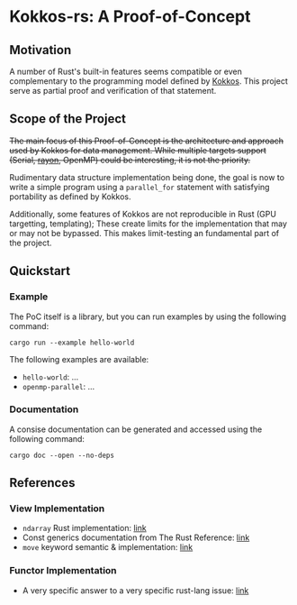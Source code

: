 # Kokkos-rs: A Proof-of-Concept

## Motivation

A number of Rust's built-in features seems compatible or even complementary to 
the programming model defined by [Kokkos][1]. This project serve as partial 
proof and verification of that statement.


## Scope of the Project

~~The main focus of this Proof-of-Concept is the architecture and approach used by
Kokkos for data management. While multiple targets support (Serial, [rayon][2], OpenMP)
could be interesting, it is not the priority.~~

Rudimentary data structure implementation being done, the goal is now to write a simple
program using a `parallel_for` statement with satisfying portability as defined by Kokkos.

Additionally, some features of Kokkos are not reproducible in Rust (GPU targetting, 
templating); These create limits for the implementation that may or may not be bypassed.
This makes limit-testing an fundamental part of the project.


## Quickstart

### Example

The PoC itself is a library, but you can run examples by using the following command: 

```
cargo run --example hello-world
```

The following examples are available: 

- `hello-world`: ...
- `openmp-parallel`: ...


### Documentation

A consise documentation can be generated and accessed using the following command: 

```
cargo doc --open --no-deps
```

## References

### View Implementation

- `ndarray` Rust implementation: [link][NDARRAY]
- Const generics documentation from The Rust Reference: [link][CONSTG]
- `move` keyword semantic & implementation: [link][MOVE]


### Functor Implementation

- A very specific answer to a very specific rust-lang issue: [link][FNIMPL]



[1]: https://kokkos.github.io/kokkos-core-wiki/index.html
[2]: https://docs.rs/rayon/latest/rayon/

[NDARRAY]: https://docs.rs/ndarray/latest/ndarray/
[CONSTG]: https://doc.rust-lang.org/reference/items/generics.html
[FNIMPL]: https://github.com/rust-lang/rust/issues/29625#issuecomment-1692602873
[MOVE]: https://stackoverflow.com/questions/30288782/what-are-move-semantics-in-rust